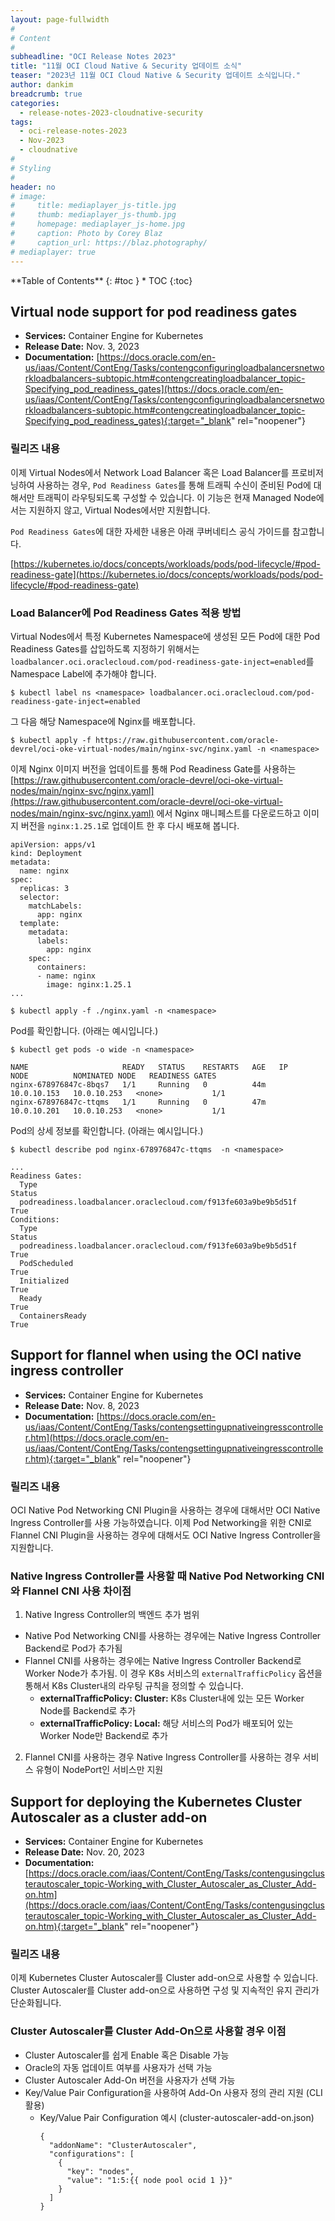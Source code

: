 ```yaml
---
layout: page-fullwidth
#
# Content
#
subheadline: "OCI Release Notes 2023"
title: "11월 OCI Cloud Native & Security 업데이트 소식"
teaser: "2023년 11월 OCI Cloud Native & Security 업데이트 소식입니다."
author: dankim
breadcrumb: true
categories:
  - release-notes-2023-cloudnative-security
tags:
  - oci-release-notes-2023
  - Nov-2023
  - cloudnative
#
# Styling
#
header: no
# image:
#     title: mediaplayer_js-title.jpg
#     thumb: mediaplayer_js-thumb.jpg
#     homepage: mediaplayer_js-home.jpg
#     caption: Photo by Corey Blaz
#     caption_url: https://blaz.photography/
# mediaplayer: true
---
```


<div class="panel radius" markdown="1">
**Table of Contents**
{: #toc }
*  TOC
{:toc}
</div>

## Virtual node support for pod readiness gates
* **Services:** Container Engine for Kubernetes
* **Release Date:** Nov. 3, 2023
* **Documentation:** [https://docs.oracle.com/en-us/iaas/Content/ContEng/Tasks/contengconfiguringloadbalancersnetworkloadbalancers-subtopic.htm#contengcreatingloadbalancer_topic-Specifying_pod_readiness_gates](https://docs.oracle.com/en-us/iaas/Content/ContEng/Tasks/contengconfiguringloadbalancersnetworkloadbalancers-subtopic.htm#contengcreatingloadbalancer_topic-Specifying_pod_readiness_gates){:target="_blank" rel="noopener"}

### 릴리즈 내용
이제 Virtual Nodes에서 Network Load Balancer 혹은 Load Balancer를 프로비저닝하여 사용하는 경우, ``Pod Readiness Gates``를 통해 트래픽 수신이 준비된 Pod에 대해서만 트래픽이 라우팅되도록 구성할 수 있습니다. 이 기능은 현재 Managed Node에서는 지원하지 않고, Virtual Nodes에서만 지원합니다.

``Pod Readiness Gates``에 대한 자세한 내용은 아래 쿠버네티스 공식 가이드를 참고합니다.

[https://kubernetes.io/docs/concepts/workloads/pods/pod-lifecycle/#pod-readiness-gate](https://kubernetes.io/docs/concepts/workloads/pods/pod-lifecycle/#pod-readiness-gate)

### Load Balancer에 Pod Readiness Gates 적용 방법
Virtual Nodes에서 특정 Kubernetes Namespace에 생성된 모든 Pod에 대한 Pod Readiness Gates를 삽입하도록 지정하기 위해서는 ``loadbalancer.oci.oraclecloud.com/pod-readiness-gate-inject=enabled``를 Namespace Label에 추가해야 합니다.

```
$ kubectl label ns <namespace> loadbalancer.oci.oraclecloud.com/pod-readiness-gate-inject=enabled
```

그 다음 해당 Namespace에 Nginx를 배포합니다.
```
$ kubectl apply -f https://raw.githubusercontent.com/oracle-devrel/oci-oke-virtual-nodes/main/nginx-svc/nginx.yaml -n <namespace>
```

이제 Nginx 이미지 버전을 업데이트를 통해 Pod Readiness Gate를 사용하는 [https://raw.githubusercontent.com/oracle-devrel/oci-oke-virtual-nodes/main/nginx-svc/nginx.yaml](https://raw.githubusercontent.com/oracle-devrel/oci-oke-virtual-nodes/main/nginx-svc/nginx.yaml) 에서 Nginx 매니페스트를 다운로드하고 이미지 버전을 ``nginx:1.25.1``로 업데이트 한 후 다시 배포해 봅니다.
```
apiVersion: apps/v1
kind: Deployment
metadata:
  name: nginx
spec:
  replicas: 3
  selector:
    matchLabels:
      app: nginx
  template:
    metadata:
      labels:
        app: nginx
    spec:
      containers:
      - name: nginx
        image: nginx:1.25.1
...
```

```
$ kubectl apply -f ./nginx.yaml -n <namespace>
```

Pod를 확인합니다. (아래는 예시입니다.)
```
$ kubectl get pods -o wide -n <namespace>

NAME                     READY   STATUS    RESTARTS   AGE   IP            NODE          NOMINATED NODE   READINESS GATES
nginx-678976847c-8bqs7   1/1     Running   0          44m   10.0.10.153   10.0.10.253   <none>           1/1
nginx-678976847c-ttqms   1/1     Running   0          47m   10.0.10.201   10.0.10.253   <none>           1/1
```

Pod의 상세 정보를 확인합니다. (아래는 예시입니다.)
```
$ kubectl describe pod nginx-678976847c-ttqms  -n <namespace>

...
Readiness Gates:
  Type                                                             Status
  podreadiness.loadbalancer.oraclecloud.com/f913fe603a9be9b5d51f   True 
Conditions:
  Type                                                             Status
  podreadiness.loadbalancer.oraclecloud.com/f913fe603a9be9b5d51f   True 
  PodScheduled                                                     True 
  Initialized                                                      True 
  Ready                                                            True 
  ContainersReady                                                  True 
```

## Support for flannel when using the OCI native ingress controller
* **Services:** Container Engine for Kubernetes
* **Release Date:** Nov. 8, 2023
* **Documentation:** [https://docs.oracle.com/en-us/iaas/Content/ContEng/Tasks/contengsettingupnativeingresscontroller.htm](https://docs.oracle.com/en-us/iaas/Content/ContEng/Tasks/contengsettingupnativeingresscontroller.htm){:target="_blank" rel="noopener"}

### 릴리즈 내용
OCI Native Pod Networking CNI Plugin을 사용하는 경우에 대해서만 OCI Native Ingress Controller를 사용 가능하였습니다. 이제 Pod Networking을 위한 CNI로 Flannel CNI Plugin을 사용하는 경우에 대해서도 OCI Native Ingress Controller을 지원합니다.

### Native Ingress Controller를 사용할 때 Native Pod Networking CNI와 Flannel CNI 사용 차이점
1. Native Ingress Controller의 백엔드 추가 범위
* Native Pod Networking CNI를 사용하는 경우에는 Native Ingress Controller Backend로 Pod가 추가됨
* Flannel CNI를 사용하는 경우에는 Native Ingress Controller Backend로 Worker Node가 추가됨. 이 경우 K8s 서비스의 ``externalTrafficPolicy`` 옵션을 통해서 K8s Cluster내의 라우팅 규칙을 정의할 수 있습니다.
  * **externalTrafficPolicy: Cluster:** K8s Cluster내에 있는 모든 Worker Node를 Backend로 추가
  * **externalTrafficPolicy: Local:** 해당 서비스의 Pod가 배포되어 있는 Worker Node만 Backend로 추가

2. Flannel CNI를 사용하는 경우 Native Ingress Controller를 사용하는 경우 서비스 유형이 NodePort인 서비스만 지원

## Support for deploying the Kubernetes Cluster Autoscaler as a cluster add-on
* **Services:** Container Engine for Kubernetes
* **Release Date:** Nov. 20, 2023
* **Documentation:** [https://docs.oracle.com/iaas/Content/ContEng/Tasks/contengusingclusterautoscaler_topic-Working_with_Cluster_Autoscaler_as_Cluster_Add-on.htm](https://docs.oracle.com/iaas/Content/ContEng/Tasks/contengusingclusterautoscaler_topic-Working_with_Cluster_Autoscaler_as_Cluster_Add-on.htm){:target="_blank" rel="noopener"}

### 릴리즈 내용
이제 Kubernetes Cluster Autoscaler를 Cluster add-on으로 사용할 수 있습니다. Cluster Autoscaler를 Cluster add-on으로 사용하면 구성 및 지속적인 유지 관리가 단순화됩니다.

### Cluster Autoscaler를 Cluster Add-On으로 사용할 경우 이점
* Cluster Autoscaler를 쉽게 Enable 혹은 Disable 가능
* Oracle의 자동 업데이트 여부를 사용자가 선택 가능
* Cluster Autoscaler Add-On 버전을 사용자가 선택 가능
* Key/Value Pair Configuration을 사용하여 Add-On 사용자 정의 관리 지원 (CLI 활용)
  * Key/Value Pair Configuration 예시 (cluster-autoscaler-add-on.json)
    ```
    {
      "addonName": "ClusterAutoscaler",
      "configurations": [
        {
          "key": "nodes",
          "value": "1:5:{{ node pool ocid 1 }}"
        }
      ]
    }
    ```
